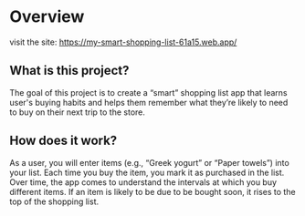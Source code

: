 # Overview

visit the site: https://my-smart-shopping-list-61a15.web.app/

## What is this project?

The goal of this project is to create a “smart” shopping list app that learns user's buying habits and helps them remember what they’re likely to need to buy on their next trip to the store.

## How does it work?

As a user, you will enter items (e.g., “Greek yogurt” or “Paper towels”) into your list. Each time you buy the item, you mark it as purchased in the list. Over time, the app comes to understand the intervals at which you buy different items. If an item is likely to be due to be bought soon, it rises to the top of the shopping list.
